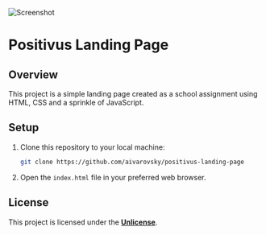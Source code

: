 ![Screenshot](https://github.com/aivarovsky/positivus-landing-page/blob/main/img/screenshot.png)

# Positivus Landing Page

## Overview

This project is a simple landing page created as a school assignment using HTML, CSS and a sprinkle of JavaScript.

## Setup

1. Clone this repository to your local machine:

    ```bash
    git clone https://github.com/aivarovsky/positivus-landing-page
    ```

2. Open the `index.html` file in your preferred web browser.

## License

This project is licensed under the [**Unlicense**](https://github.com/aivarovsky/positivus-landing-page/blob/main/LICENSE).
